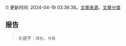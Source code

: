 :alarm_clock: 更新时间: 2024-04-19 03:36:38。[文章来源](/README.md)、[文章分类](/TAGS.md)

## 报告


> 关键字：`报告`、`月报`



